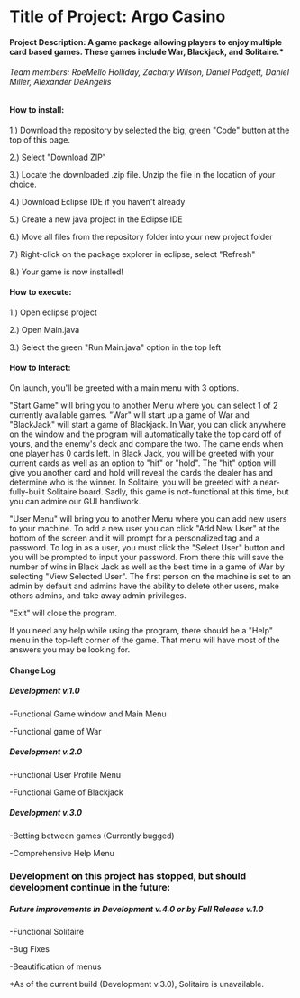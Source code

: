 # Title of Project: Argo Casino

#### Project Description: A game package allowing players to enjoy multiple card based games. These games include War, Blackjack, and Solitaire.*

###### Team members: RoeMello Holliday, Zachary Wilson, Daniel Padgett, Daniel Miller, Alexander DeAngelis

 

#### How to install:

1.) Download the repository by selected the big, green "Code" button at the top of this page.

2.) Select "Download ZIP"

3.) Locate the downloaded .zip file. Unzip the file in the location of your choice.

4.) Download Eclipse IDE if you haven't already

5.) Create a new java project in the Eclipse IDE

6.) Move all files from the repository folder into your new project folder

7.) Right-click on the package explorer in eclipse, select "Refresh"

8.) Your game is now installed!

 

#### How to execute: 

1.) Open eclipse project

2.) Open Main.java

3.) Select the green "Run Main.java" option in the top left

 

#### How to Interact:

On launch, you'll be greeted with a main menu with 3 options. 

"Start Game" will bring you to another Menu where you can select 1 of 2 currently available games. "War" will start up a game of War and "BlackJack" will
start a game of Blackjack. 
In War, you can click anywhere on the window and the program will automatically take the top card off of yours, and the enemy's deck and compare the two. The
game ends when one player has 0 cards left.
In Black Jack, you will be greeted with your current cards as well as an option to "hit" or "hold". The "hit" option will give you another card and hold will 
reveal the cards the dealer has and determine who is the winner.
In Solitaire, you will be greeted with a near-fully-built Solitaire board. Sadly, this game is not-functional at this time, but you can admire our GUI handiwork.

"User Menu" will bring you to another Menu where you can add new users to your machine. To add a new user you can click "Add New User" at the bottom of the screen
and it will prompt for a personalized tag and a password. To log in as a user, you must click the "Select User" button and you will be prompted to input your password.
From there this will save the number of wins in Black Jack as well as the best time in a game of War by selecting "View Selected User". The first person on the machine 
is set to an admin by default and admins have the ability to delete other users, make others admins, and take away admin privileges. 

"Exit" will close the program.

If you need any help while using the program, there should be a "Help" menu in the top-left corner of the game. That menu will have most of the answers you may be looking for.

#### Change Log

##### Development v.1.0

-Functional Game window and Main Menu

-Functional game of War

##### Development v.2.0

-Functional User Profile Menu

-Functional Game of Blackjack

##### Development v.3.0

-Betting between games (Currently bugged)

-Comprehensive Help Menu

### Development on this project has stopped, but should development continue in the future:

##### Future improvements in Development v.4.0 or by Full Release v.1.0

-Functional Solitaire

-Bug Fixes

-Beautification of menus

 

*As of the current build (Development v.3.0), Solitaire is unavailable.
